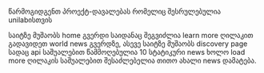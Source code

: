 წარმოგიდგენთ პროექტ-დავალებას რომელიც შესრულებულია unilabისთვის

საიტზე მუშაობს home გვერდი საიდანაც შეგვიძლია learn more ღილაკით გადავიდეთ world news გვერდზე, ასევე საიტზე მუშაობს discovery page სადაც api საშუალებით
წამმოღებულია 10 სტატიკური news ხოლო load more ღილაკის საშუალებით შესაძლებელია თითო ახალი news დამატება.
